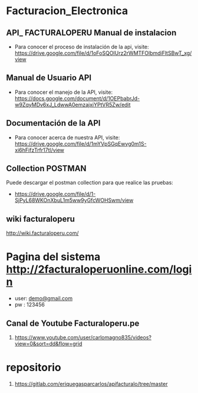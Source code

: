# Facturacion_Electronica

## API_ FACTURALOPERU Manual de instalacion
- Para conocer el proceso de instalación de la api, visite: https://drive.google.com/file/d/1oFoSQOIUrz2rWMTFOlbmdiFltSBwT_xg/view
## Manual de Usuario API
- Para conocer el manejo de la API, visite: https://docs.google.com/document/d/1OEPbabrJd-w9ZqyMDv6xJ_LdwwA0emzajxiYPtVR5Zw/edit
## Documentación de la API
- Para conocer acerca de nuestra API, visite: https://drive.google.com/file/d/1mYVpSGqEwvg0m1S-xi6hFifzTrfr17tl/view
## Collection POSTMAN
Puede descargar el postman collection para que realice las pruebas:
- https://drive.google.com/file/d/1-SjPyL68WKOnXbuL1m5ww9yGfcWOHSwm/view

## wiki facturaloperu
http://wiki.facturaloperu.com/

# Pagina del sistema http://2facturaloperuonline.com/login
- user: demo@gmail.com
- pw : 123456

## Canal de Youtube Facturaloperu.pe
1. https://www.youtube.com/user/carlomagno835/videos?view=0&sort=dd&flow=grid

# repositorio 
1. https://gitlab.com/eriquegasparcarlos/apifacturalo/tree/master
